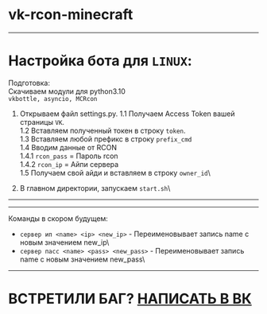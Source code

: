 # vk-rcon-minecraft
***
# Настройка бота для `LINUX`:
Подготовка: \
Скачиваем модули для python3.10 \
`vkbottle, asyncio, MCRcon`
1. Открываем файл settings.py.
1.1 Получаем Access Token вашей страницы `VK`.\
1.2 Вставляем полученный токен в строку `token`.\
1.3 Вставляем любой префикс в строку `prefix_cmd`\
1.4 Вводим данные от RCON\
1.4.1 `rcon_pass` = Пароль rcon\
1.4.2 `rcon_ip` = Айпи сервера\
1.5 Получаем свой айди и вставляем в строку `owner_id`\

2. В главном директории, запускаем `start.sh`\
***

***
Команды в скором будущем:
- ``сервер ип <name> <ip> <new_ip>`` - Переименовывает запись name с новым значением new_ip\
- ``сервер пасс <name> <pass> <new_pass>`` - Переименовывает запись name с новым значением new_pass\
***

# ВСТРЕТИЛИ БАГ? [НАПИСАТЬ В ВК](https://vk.me/fixees)
